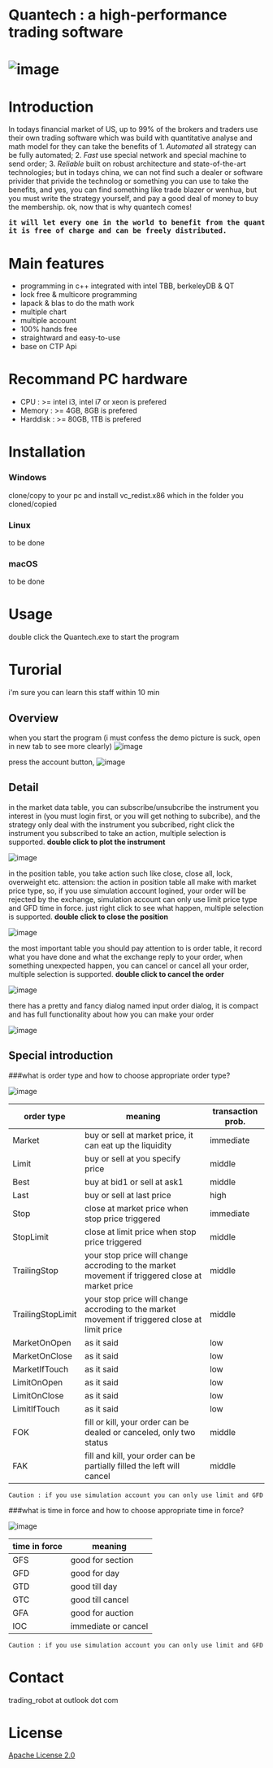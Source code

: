 # Quantech : a high-performance trading software
# ![image](tutorial/image/startup_screen.png)

# Introduction

In todays financial market of US, up to 99% of the brokers and traders use their own trading software which was build with
quantitative analyse and math model for they can take the benefits of 1. _Automated_ all strategy can be fully automated;
2. _Fast_ use special network and special machine to send order; 3. _Reliable_ built on robust architecture and state-of-the-art technologies;
but in todays china, we can not find such a dealer or software privider that privide the technolog or something you can use to
take the benefits, and yes, you can find something like trade blazer or wenhua, but you must write the strategy yourself, and
pay a good deal of money to buy the membership. ok, now that is why quantech comes! 

<pre>
<b>it will let every one in the world to benefit from the quantitative trading! 
it is free of charge and can be freely distributed.</b>
</pre>

# Main features

* programming in c++ integrated with intel TBB, berkeleyDB & QT
* lock free & multicore programming
* lapack & blas to do the math work
* multiple chart
* multiple account
* 100% hands free
* straightward and easy-to-use
* base on CTP Api

# Recommand PC hardware

* CPU : >= intel i3, intel i7 or xeon is prefered
* Memory : >= 4GB, 8GB is prefered
* Harddisk : >= 80GB, 1TB is prefered

# Installation


### Windows
clone/copy to your pc and install vc_redist.x86 which in the folder you cloned/copied


### Linux
to be done


### macOS
to be done


# Usage

double click the Quantech.exe to start the program


# Turorial
i'm sure you can learn this staff within 10 min

## Overview
when you start the program (i must confess the demo picture is suck, open in new tab to see more clearly)
![image](tutorial/image/main_screen.png)

press the account button, 
![image](tutorial/image/account.png)

## Detail
in the market data table, you can subscribe/unsubcribe the instrument you interest in (you must login first, or you
 will get nothing to subcribe), and the strategy only deal with the instrument you subcribed,
right click the instrument you subscribed to take an action, multiple selection is supported.
**double click to plot the instrument**

![image](tutorial/image/market_table.png)

in the position table, you take action such like close, close all, lock, overweight etc. attension: the action in position table
all make with market price type, so, if you use simulation account logined, your order will be rejected by the exchange, simulation
account can only use limit price type and GFD time in force. just right click to see what happen, multiple selection is supported.
**double click to close the position**

![image](tutorial/image/position_table.png)

the most important table you should pay attention to is order table, it record what you have done and what the exchange
reply to your order, when something unexpected happen, you can cancel or cancel all your order, multiple selection is supported.
**double click to cancel the order**

![image](tutorial/image/order_table.png)

there has a pretty and fancy dialog named input order dialog, it is compact and has full functionality about how you
can make your order

![image](tutorial/image/new_order.png)

## Special introduction

###what is order type and how to choose appropriate order type?

![image](tutorial/image/order_type.png)

 order type        | meaning       | transaction prob.  
--- | --- | ---
 Market            | buy or sell at market price, it can eat up the liquidity | immediate 
 Limit             | buy or sell at you specify price   |   middle  
 Best              | buy at bid1 or sell at ask1      | middle 
 Last 		    | buy or sell at last price     | high 
 Stop 		    | close at market price when stop price triggered     | immediate 
 StopLimit 	    | close at limit price when stop price triggered     | middle 
 TrailingStop      | your stop price will change accroding to the market movement if triggered close at market price | middle 
 TrailingStopLimit | your stop price will change accroding to the market movement if triggered close at limit price  | middle 
 MarketOnOpen 	    | as it said | low 
 MarketOnClose     | as it said | low 
 MarketIfTouch     | as it said | low 
 LimitOnOpen       | as it said | low 
 LimitOnClose      | as it said | low 
 LimitIfTouch      | as it said | low 
 FOK               | fill or kill, your order can be dealed or canceled, only two status |middle 
 FAK               | fill and kill, your order can be partially filled the left will cancel      |middle 

```
Caution : if you use simulation account you can only use limit and GFD
```

###what is time in force and how to choose appropriate time in force?

![image](tutorial/image/time_in_force.png)

time in force  | meaning  
--- | --- 
GFS | good for section
GFD | good for day
GTD | good till day
GTC | good till cancel
GFA | good for auction
IOC | immediate or cancel

```
Caution : if you use simulation account you can only use limit and GFD
```

# Contact
trading_robot at outlook dot com

# License

[Apache License 2.0](license.txt)
